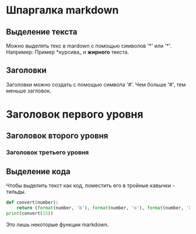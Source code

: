 # Шпаргалка markdown

## Выделение текста

Можно выделять текс в mardown с помощью символов '*' или '\*'. Например:
Пример *курсива\_ и **жирного** текста.

## Заголовки

Заголовки можно создать с помощью символа '#'. Чем больше '#', тем меньше загловок.

# Заголовок первого уровня

## Заголовок второго уровня

### Заголовок третьего уровня

## Выделение кода

Чтобы выделить текст как код, поместить его в тройные кавычки - тильды.

```Python
def convert(number):
    return (format(number, 'b'), format(number, 'o'), format(number, 'X'))
print(convert(15))
```

Это лишь некоторые функции markdown.
